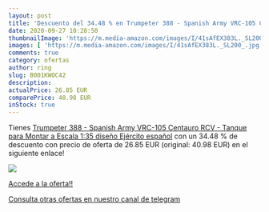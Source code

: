 ```yaml
---
layout: post
title: 'Descuento del 34.48 % en Trumpeter 388 - Spanish Army VRC-105 Cen'
date: 2020-09-27 10:28:50
thumbnailImage: 'https://m.media-amazon.com/images/I/41sAfEX383L._SL200_.jpg'
images: [ 'https://m.media-amazon.com/images/I/41sAfEX383L._SL200_.jpg' ]
comments: true
category: ofertas
author: ring
slug: B001KWOC42
description:
actualPrice: 26.85 EUR
comparePrice: 40.98 EUR
inStock: true
---
```


Tienes [Trumpeter 388 - Spanish Army VRC-105 Centauro RCV - Tanque para Montar a Escala 1:35 diseño Ejército español](https://www.amazon.com/dp/B001KWOC42/?tag=redken08-20) con un 34.48 % de descuento con precio de oferta de 26.85 EUR (original: 40.98 EUR) en el siguiente enlace!

[![](https://m.media-amazon.com/images/I/41sAfEX383L._SL200_.jpg)](https://www.amazon.com/dp/B001KWOC42/?tag=redken08-20)

[Accede a la oferta!!](https://www.amazon.com/dp/B001KWOC42/?tag=redken08-20)

[Consulta otras ofertas en nuestro canal de telegram](https://t.me/s/ofertas25)
